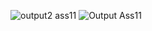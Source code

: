 ![output2 ass11](https://user-images.githubusercontent.com/70513551/221476704-12a3e6a4-0df6-4618-8c3b-1edab7fd74be.png)
![Output Ass11](https://user-images.githubusercontent.com/70513551/221476709-d779ab20-7b52-4d68-b976-e4b222da4203.png)
